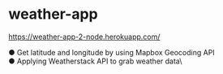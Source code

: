 # weather-app
https://weather-app-2-node.herokuapp.com/

● Get latitude and longitude by using Mapbox Geocoding API\
● Applying Weatherstack API to grab weather data\
